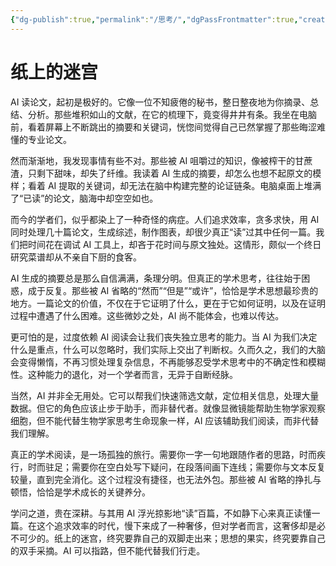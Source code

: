 ```yaml
---
{"dg-publish":true,"permalink":"/思考/","dgPassFrontmatter":true,"created":"2025-06-15T21:09:28.716+08:00"}
---
```



# 纸上的迷宫

AI 读论文，起初是极好的。它像一位不知疲倦的秘书，整日整夜地为你摘录、总结、分析。那些堆积如山的文献，在它的梳理下，竟变得井井有条。我坐在电脑前，看着屏幕上不断跳出的摘要和关键词，恍惚间觉得自己已然掌握了那些晦涩难懂的专业论文。

然而渐渐地，我发现事情有些不对。那些被 AI 咀嚼过的知识，像被榨干的甘蔗渣，只剩下甜味，却失了纤维。我读着 AI 生成的摘要，却怎么也想不起原文的模样；看着 AI 提取的关键词，却无法在脑中构建完整的论证链条。电脑桌面上堆满了“已读”的论文，脑海中却空空如也。

而今的学者们，似乎都染上了一种奇怪的病症。人们追求效率，贪多求快，用 AI 同时处理几十篇论文，生成综述，制作图表，却很少真正“读”过其中任何一篇。我们把时间花在调试 AI 工具上，却吝于花时间与原文独处。这情形，颇似一个终日研究菜谱却从不亲自下厨的食客。

AI 生成的摘要总是那么自信满满，条理分明。但真正的学术思考，往往始于困惑，成于反复。那些被 AI 省略的“然而”“但是”“或许”，恰恰是学术思想最珍贵的地方。一篇论文的价值，不仅在于它证明了什么，更在于它如何证明，以及在证明过程中遭遇了什么困难。这些微妙之处，AI 尚不能体会，也难以传达。

更可怕的是，过度依赖 AI 阅读会让我们丧失独立思考的能力。当 AI 为我们决定什么是重点，什么可以忽略时，我们实际上交出了判断权。久而久之，我们的大脑会变得懒惰，不再习惯处理复杂信息，不再能够忍受学术思考中的不确定性和模糊性。这种能力的退化，对一个学者而言，无异于自断经脉。

当然，AI 并非全无用处。它可以帮我们快速筛选文献，定位相关信息，处理大量数据。但它的角色应该止步于助手，而非替代者。就像显微镜能帮助生物学家观察细胞，但不能代替生物学家思考生命现象一样，AI 应该辅助我们阅读，而非代替我们理解。

真正的学术阅读，是一场孤独的旅行。需要你一字一句地跟随作者的思路，时而疾行，时而驻足；需要你在空白处写下疑问，在段落间画下连线；需要你与文本反复较量，直到完全消化。这个过程没有捷径，也无法外包。那些被 AI 省略的挣扎与顿悟，恰恰是学术成长的关键养分。

学问之道，贵在深耕。与其用 AI 浮光掠影地“读”百篇，不如静下心来真正读懂一篇。在这个追求效率的时代，慢下来成了一种奢侈，但对学者而言，这奢侈却是必不可少的。纸上的迷宫，终究要靠自己的双脚走出来；思想的果实，终究要靠自己的双手采摘。AI 可以指路，但不能代替我们行走。